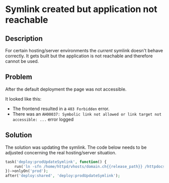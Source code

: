 # Symlink created but application not reachable

## Description

For certain hosting/server environments the *current* symlink doesn't behave correctly. It gets built but the application is not reachable and therefore cannot be used.

## Problem

After the default deployment the page was not accessible.

It looked like this:

+ The frontend resulted in a `403 Forbidden` error.
+ There was an `AH00037: Symbolic link not allowed or link target not accessible: ...` error logged

## Solution

The solution was updating the symlink. The code below needs to be adjusted concerning the real hosting/server situation.

```php
task('deploy:prodUpdateSymlink', function() {
    run('ln -sfn /home/httpd/vhosts/domain.ch{{release_path}} /httpdocs/2018-luya/current');
})->onlyOn('prod');
after('deploy:shared', 'deploy:prodUpdateSymlink');
```
